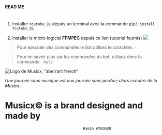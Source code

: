 # ###################
#### __READ ME__ ####
# ###################

1. Installer `Youtube_DL` depuis un terminal avec la commande `pip3 install Youtube_DL`

2. Installer le micro-logiciel __FFMPEG__ depuis ce lien (tutoriel fournis) ![](https://www.geeksforgeeks.org/how-to-install-ffmpeg-on-windows/)

> Pour executer des commandes le Bot utilisez le caractère: `-`

> Pour en savoir plus sur les commandes du bot, utilisez donc la commande: `-help`

![Logo de Musicx, "aberrant frerot!"](musicx.ico)

_Une journée sans musique est une journée sans perdue; alors écoutez de la Musicx..._

# Musicx© is a brand designed and made by 
                                        Hamza AYDOGDU
